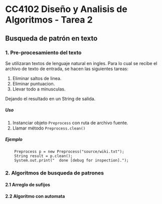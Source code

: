 # CC4102 Diseño y Analisis de Algoritmos - Tarea 2
## Busqueda de patrón en texto


### 1. Pre-procesamiento del texto
Se utilizaran textos de lenguaje natural en ingles. 
Para lo cual se recibe el archivo de texto de entrada, 
se hacen las siguientes tareas:
1. Eliminar saltos de linea.
2. Eliminar puntuacion.
3. Llevar todo a minusculas.

Dejando el resultado en un String de salida.
##### Uso
1. Instanciar objeto ```Preprocess``` con ruta de archivo fuente.
2. Llamar método ```Preprocess.clean()```
##### Ejemplo
        Preprocess p = new Preprocess("source/wiki.txt");
        String result = p.clean();
        System.out.print("  done [debug for inspection].");

### 2. Algoritmos de busqueda de patrones
#### 2.1 Arreglo de sufijos

#### 2.2 Algoritmo con automata

